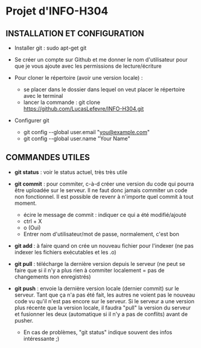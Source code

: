 # Projet d'INFO-H304
## INSTALLATION ET CONFIGURATION
- Installer git : sudo apt-get git

- Se créer un compte sur Github et me donner le nom d'utilisateur pour que je vous ajoute avec les permissions de lecture/écriture 


- Pour cloner le répertoire (avoir une version locale)  : 
	* se placer dans le dossier dans lequel on veut placer le répertoire avec le terminal
	* lancer la commande : git clone https://github.com/LucasLefevre/INFO-H304.git

- Configurer git
	* git config --global user.email "you@example.com"
	* git config --global user.name "Your Name"


## COMMANDES UTILES 
- **git status** : voir le status actuel, très très utile
- **git commit** : pour commiter, c-à-d créer une version du code qui pourra être uploadée sur le serveur.  Il ne faut donc jamais commiter un code non fonctionnel.  Il est possible de revenr à n'importe quel commit à tout moment.
	*  écire le message de commit : indiquer ce qui a été modifié/ajouté
	*  ctrl + X
	*  o (Oui)
	*  Entrer nom d'utilisateur/mot de passe, normalement, c'est bon
		
- **git add <fichier>** : à faire quand on crée un nouveau fichier pour l'indexer (ne pas indexer les fichiers exécutables et les .o)
	
- **git pull** : télécharge la dernière version depuis le serveur (ne peut se faire que si il n'y a plus rien à commiter localement = pas de changements non enregistrés)
	
- **git push** : envoie la dernière version locale (dernier commit) sur le serveur. Tant que ça n'a pas été fait, les autres ne voient pas le nouveau code vu qu'il n'est pas encore sur le serveur.  Si le serveur a une version plus récente que la version locale, il faudra "pull" la version du serveur et fusionner les deux (automatique si il n'y a pas de conflits) avant de pusher.
	
		
	* En cas de problèmes, "git status" indique souvent des infos intéressante ;)
